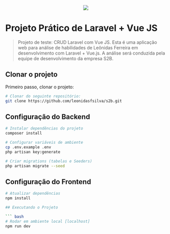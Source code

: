 <p align="center"><img src="https://laravel.com/assets/img/components/logo-laravel.svg"></p>

# Projeto Prático de Laravel + Vue JS

> Projeto de teste: CRUD Laravel com Vue JS.
> Esta é uma aplicação web para análise de habilidades de Leônidas Ferreira em desenvolvimento com Laravel + Vue.js. A análise será conduzida pela equipe de desenvolvimento da empresa S2B.

## Clonar o projeto

Primeiro passo, clonar o projeto:
``` bash
# Clonar do seguinte repositório:
git clone https://github.com/leonidasfsilva/s2b.git
```

## Configuração do Backend

``` bash
# Instalar dependências do projeto
composer install

# Configurar variáveis de ambiente
cp .env.example .env
php artisan key:generate

# Criar migrations (tabelas e Seeders)
php artisan migrate --seed

```


## Configuração do Frontend

``` bash
# Atualizar dependências
npm install

## Executando o Projeto

``` bash
# Rodar em ambiente local [localhost]
npm run dev
```
